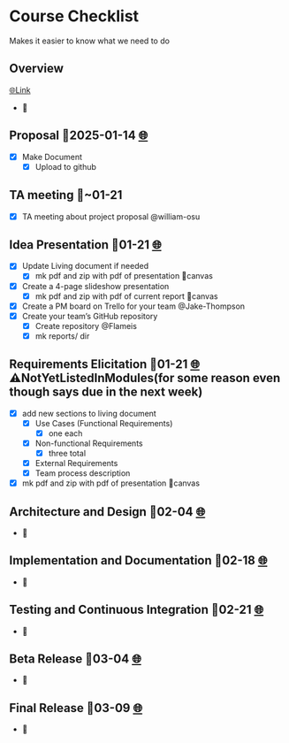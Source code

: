 
# Course Checklist

Makes it easier to know what we need to do

## Overview

[🌐Link](https://canvas.oregonstate.edu/courses/1987844/assignments/9927615)

- 🚧

## Proposal 📅2025-01-14 [🌐](https://canvas.oregonstate.edu/courses/1987844/assignments/9941406)

- [x] Make Document
  - [x] Upload to github

## TA meeting 📅~01-21

- [X] TA meeting about project proposal @william-osu

## Idea Presentation 📅01-21 [🌐](https://canvas.oregonstate.edu/courses/1987844/assignments/9908939)

- [X] Update Living document if needed
  - [X] mk pdf and zip with pdf of presentation 🚚canvas
- [X] Create a 4-page slideshow presentation
  - [X] mk pdf and zip with pdf of current report 🚚canvas
- [x] Create a PM board on Trello for your team @Jake-Thompson
- [x] Create your team’s GitHub repository
  - [x] Create repository @Flameis
  - [x] mk reports/ dir

## Requirements Elicitation 📅01-21 [🌐](https://canvas.oregonstate.edu/courses/1987844/assignments/9941654) ⚠️NotYetListedInModules(for some reason even though says due in the next week)

- [X] add new sections to living document
  - [X] Use Cases (Functional Requirements)
    - [X] one each
  - [X] Non-functional Requirements
    - [X] three total
  - [X] External Requirements
  - [X] Team process description
- [X] mk pdf and zip with pdf of presentation 🚚canvas

## Architecture and Design 📅02-04 [🌐](https://canvas.oregonstate.edu/courses/1987844/assignments/9943333)

- 🚧

## Implementation and Documentation 📅02-18 [🌐](https://canvas.oregonstate.edu/courses/1987844/assignments/9943771)

- 🚧

## Testing and Continuous Integration 📅02-21 [🌐](https://canvas.oregonstate.edu/courses/1987844/assignments/9943857)

- 🚧

## Beta Release 📅03-04 [🌐](https://canvas.oregonstate.edu/courses/1987844/assignments/9943858)

- 🚧

## Final Release 📅03-09 [🌐](https://canvas.oregonstate.edu/courses/1987844/assignments/9943948)

- 🚧
